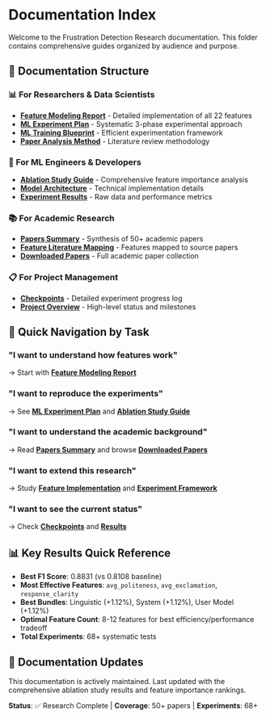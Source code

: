 # Documentation Index

Welcome to the Frustration Detection Research documentation. This folder contains comprehensive guides organized by audience and purpose.

## 📂 Documentation Structure

### 📊 For Researchers & Data Scientists
- **[Feature Modeling Report](methodology/feature_modeling_report.md)** - Detailed implementation of all 22 features
- **[ML Experiment Plan](methodology/ml_experiment_plan.md)** - Systematic 3-phase experimental approach  
- **[ML Training Blueprint](methodology/ml_training.md)** - Efficient experimentation framework
- **[Paper Analysis Method](methodology/paper_analysis_method.md)** - Literature review methodology

### 🧪 For ML Engineers & Developers
- **[Ablation Study Guide](experiments/ablation_study_guide.md)** - Comprehensive feature importance analysis
- **[Model Architecture](methodology/feature_modeling_report.md#feature-integration-architecture)** - Technical implementation details
- **[Experiment Results](../results/)** - Raw data and performance metrics

### 📚 For Academic Research
- **[Papers Summary](papers/papers_summary.md)** - Synthesis of 50+ academic papers
- **[Feature Literature Mapping](../features.csv)** - Features mapped to source papers
- **[Downloaded Papers](../downloaded_papers/)** - Full academic paper collection

### 📋 For Project Management
- **[Checkpoints](project/checkpoints.md)** - Detailed experiment progress log
- **[Project Overview](project/project_overview.md)** - High-level status and milestones

## 🎯 Quick Navigation by Task

### "I want to understand how features work"
→ Start with **[Feature Modeling Report](methodology/feature_modeling_report.md)**

### "I want to reproduce the experiments"  
→ See **[ML Experiment Plan](methodology/ml_experiment_plan.md)** and **[Ablation Study Guide](experiments/ablation_study_guide.md)**

### "I want to understand the academic background"
→ Read **[Papers Summary](papers/papers_summary.md)** and browse **[Downloaded Papers](../downloaded_papers/)**

### "I want to extend this research"
→ Study **[Feature Implementation](methodology/feature_modeling_report.md)** and **[Experiment Framework](methodology/ml_training.md)**

### "I want to see the current status"
→ Check **[Checkpoints](project/checkpoints.md)** and **[Results](../results/)**

## 📊 Key Results Quick Reference

- **Best F1 Score**: 0.8831 (vs 0.8108 baseline)
- **Most Effective Features**: `avg_politeness`, `avg_exclamation`, `response_clarity`  
- **Best Bundles**: Linguistic (+1.12%), System (+1.12%), User Model (+1.12%)
- **Optimal Feature Count**: 8-12 features for best efficiency/performance tradeoff
- **Total Experiments**: 68+ systematic tests

## 🔄 Documentation Updates

This documentation is actively maintained. Last updated with the comprehensive ablation study results and feature importance rankings.

**Status**: ✅ Research Complete | **Coverage**: 50+ papers | **Experiments**: 68+